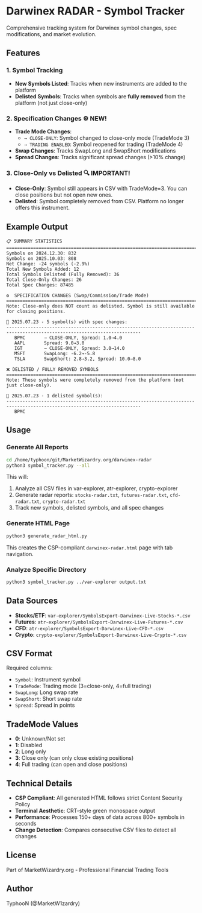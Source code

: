 # Darwinex RADAR - Symbol Tracker

Comprehensive tracking system for Darwinex symbol changes, spec modifications, and market evolution.

## Features

### 1. **Symbol Tracking**
- **New Symbols Listed**: Tracks when new instruments are added to the platform
- **Delisted Symbols**: Tracks when symbols are **fully removed** from the platform (not just close-only)

### 2. **Specification Changes** ⚙️ **NEW!**
- **Trade Mode Changes**:
  - `→ CLOSE-ONLY`: Symbol changed to close-only mode (TradeMode 3)
  - `→ TRADING ENABLED`: Symbol reopened for trading (TradeMode 4)
- **Swap Changes**: Tracks SwapLong and SwapShort modifications
- **Spread Changes**: Tracks significant spread changes (>10% change)

### 3. **Close-Only vs Delisted** 🔍 **IMPORTANT!**
- **Close-Only**: Symbol still appears in CSV with TradeMode=3. You can close positions but not open new ones.
- **Delisted**: Symbol completely removed from CSV. Platform no longer offers this instrument.

## Example Output

```
📋 SUMMARY STATISTICS
========================================================================================================================
Symbols on 2024.12.30: 832
Symbols on 2025.10.03: 808
Net Change: -24 symbols (-2.9%)
Total New Symbols Added: 12
Total Symbols Delisted (Fully Removed): 36
Total Close-Only Changes: 26
Total Spec Changes: 87485

⚙️  SPECIFICATION CHANGES (Swap/Commission/Trade Mode)
========================================================================================================================
Note: Close-only does NOT count as delisted. Symbol is still available for closing positions.

📅 2025.07.23 - 5 symbol(s) with spec changes:
------------------------------------------------------------------------------------------------------------------------
   BPMC       → CLOSE-ONLY, Spread: 1.0→4.0
   AAPL       Spread: 9.0→3.0
   IGT        → CLOSE-ONLY, Spread: 3.0→14.0
   MSFT       SwapLong: -6.2→-5.8
   TSLA       SwapShort: 2.8→3.2, Spread: 10.0→8.0

❌ DELISTED / FULLY REMOVED SYMBOLS
========================================================================================================================
Note: These symbols were completely removed from the platform (not just close-only).

📅 2025.07.23 - 1 delisted symbol(s):
------------------------------------------------------------------------------------------------------------------------
   BPMC
```

## Usage

### Generate All Reports

```bash
cd /home/typhoon/git/MarketWizardry.org/darwinex-radar
python3 symbol_tracker.py --all
```

This will:
1. Analyze all CSV files in var-explorer, atr-explorer, crypto-explorer
2. Generate radar reports: `stocks-radar.txt`, `futures-radar.txt`, `cfd-radar.txt`, `crypto-radar.txt`
3. Track new symbols, delisted symbols, and all spec changes

### Generate HTML Page

```bash
python3 generate_radar_html.py
```

This creates the CSP-compliant `darwinex-radar.html` page with tab navigation.

### Analyze Specific Directory

```bash
python3 symbol_tracker.py ../var-explorer output.txt
```

## Data Sources

- **Stocks/ETF**: `var-explorer/SymbolsExport-Darwinex-Live-Stocks-*.csv`
- **Futures**: `atr-explorer/SymbolsExport-Darwinex-Live-Futures-*.csv`
- **CFD**: `atr-explorer/SymbolsExport-Darwinex-Live-CFD-*.csv`
- **Crypto**: `crypto-explorer/SymbolsExport-Darwinex-Live-Crypto-*.csv`

## CSV Format

Required columns:
- `Symbol`: Instrument symbol
- `TradeMode`: Trading mode (3=close-only, 4=full trading)
- `SwapLong`: Long swap rate
- `SwapShort`: Short swap rate
- `Spread`: Spread in points

## TradeMode Values

- **0**: Unknown/Not set
- **1**: Disabled
- **2**: Long only
- **3**: Close only (can only close existing positions)
- **4**: Full trading (can open and close positions)

## Technical Details

- **CSP Compliant**: All generated HTML follows strict Content Security Policy
- **Terminal Aesthetic**: CRT-style green monospace output
- **Performance**: Processes 150+ days of data across 800+ symbols in seconds
- **Change Detection**: Compares consecutive CSV files to detect all changes

## License

Part of MarketWizardry.org - Professional Financial Trading Tools

## Author

TyphooN (@MarketW1zardry)
